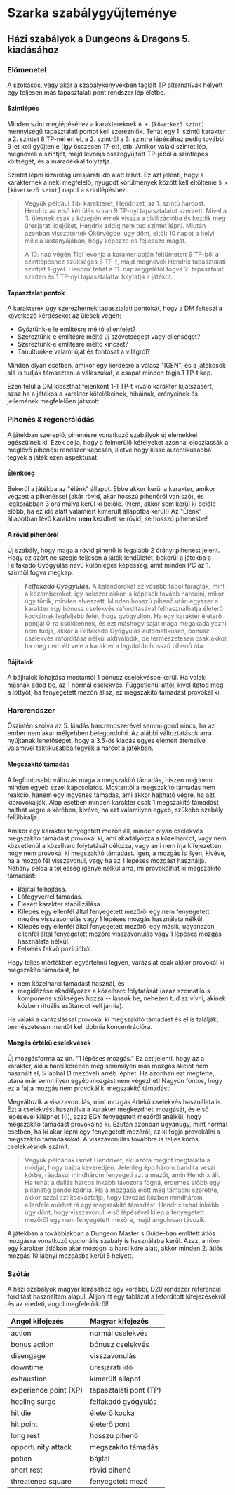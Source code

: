 <h1>Szarka szabálygyűjteménye</h1>

<h2>Házi szabályok a Dungeons & Dragons 5. kiadásához</h2>

### Előmenetel

A szokásos, vagy akár a szabálykönyvekben taglalt TP alternatívák helyett egy teljesen más tapasztalati pont rendszer lép életbe.

#### Szintlépés

Minden szint meglépéséhez a karaktereknek `6 + [következő szint]` mennyiségű tapasztalati pontot kell szerezniük. Tehát egy 1. szintű karakter a 2. szintet 8 TP-nél éri el, a 2. szintről a 3. szintre lépéséhez pedig további 9-et kell gyűjtenie (így összesen 17-et), stb. Amikor valaki szintet lép, megnöveli a szintjét, majd levonja összegyűjtött TP-jéből a szintlépés költségét, és a maradékkal folytatja.

Szintet lépni kizárólag üresjárati idő alatt lehet. Ez azt jelenti, hogy a karakternek a neki megfelelő, nyugodt körülmények között kell eltöltenie `5 × [következő szint]` napot a szintlépéshez.

> Vegyük például Tibi karakterét, Hendrixet, az 1. szintű harcost. Hendrix az első két ülés során 9 TP-nyi tapasztalatot szerzett. Mivel a 3. ülésnek csak a közepén érnek vissza a civilizációba és kezdik meg üresjárati idejüket, Hendrix addig nem tud szintet lépni. Miután azonban visszatértek Ökörvégbe, úgy dönt, eltölt 10 napot a helyi milícia laktanyájában, hogy képezze és fejlessze magát.
> 
>A 10. nap végén Tibi levonja a karakterlapján feltüntetett 9 TP-ből a szintlépéshez szükséges 8 TP-t, majd megnöveli Hendrix tapasztalati szintjét 1-gyel. Hendrix tehát a 11. nap reggelétől fogva 2. tapasztalati szinten és 1 TP-nyi tapasztalattal folytatja a játékot.

#### Tapasztalat pontok

 A karakterek úgy szerezhetnek tapasztalati pontokat, hogy a DM felteszi a következő kérdéseket az ülések végén:

* Győztünk-e le említésre méltó ellenfelet?
* Szereztünk-e említésre méltó új szövetségest vagy ellenséget?
* Szereztünk-e említésre méltó kincset?
* Tanultunk-e valami újat és fontosat a világról?

Minden olyan esetben, amikor egy kérdésre a válasz "IGEN", és a játékosok alá is tudják támasztani a válaszukat, a csapat minden tagja 1 TP-t kap.

Ezen felül a DM kioszthat fejenként 1-1 TP-t kiváló karakter kijátszásért, azaz ha a játékos a karakter kötelékeinek, hibáinak, erényeinek és jellemének megfelelően játszott.

### Pihenés & regenerálódás

A játékban szereplő, pihenésre vonatkozó szabályok új elemekkel egészülnek ki. Ezek célja, hogy a felmerülő kételyeket azonnal eloszlassák a meglévő pihenési rendszer kapcsán, illetve hogy kissé autentikusabbá tegyék a játék ezen aspektusát.

#### Élénkség

Bekerül a játékba az "élénk" állapot. Ebbe akkor kerül a karakter, amikor végzett a pihenéssel (akár rövid, akár hosszú pihenőről van szó), és legkorábban 3 óra múlva kerül ki belőle. (Nem, akkor sem kerül ki belőle előbb, ha ez idő alatt valamiért kimerült állapotba kerül!) Az "Élénk" állapotban lévő karakter __nem__ kezdhet se rövid, se hosszú pihenésbe!

#### A rövid pihenőről

Új szabály, hogy maga a rövid pihenő is legalább 2 órányi pihenést jelent. Hogy ez azért ne szegje teljesen a játék lendületét, bekerül a játékba a Felfakadó Gyógyulás nevű különleges képesség, amit minden PC az 1. szinttől fogva megkap.

>__*Felfakadó Gyógyulás.*__ A kalandorokat szívósabb fából faragták, mint a közembereket, így sokszor akkor is képesek tovább harcolni, mikor úgy tűnik, minden elveszett. Minden hosszú pihenő után egyszer a karakter egy bónusz cselekvés ráfordításával felhasználhatja életerő kockáinak legfeljebb felét, hogy gyógyuljon. Ha egy karakter életerő pontjai 0-ra csökkennek, és ezt máshogy saját maga megakadályozni nem tudja, akkor a Felfakadó Gyógyulás automatikusan, bónusz cselekvés ráfordítása nélkül aktiválódik, de természetesen csak akkor, ha még nem élt vele a karakter a legutóbbi hosszú pihenő óta.

#### Bájitalok

A bájitalok lehajtása mostantól 1 bónusz cselekvésbe kerül. Ha valaki másnak adod be, az 1 normál cselekvés. Függetlenül attól, kivel itatod meg a löttyöt, ha fenyegetett mezőn állsz, ez megszakító támadást provokál ki.

### Harcrendszer

Őszintén szólva az 5. kiadás harcrendszerével semmi gond nincs, ha az ember nem akar mélyebben belegondolni. Az alábbi változtatások arra nyújtanak lehetőséget, hogy a 3.5-ös kiadás egyes elemeit átemelve valamivel taktikusabbá tegyék a harcot a játékban.

#### Megszakító támadás

A legfontosabb változás maga a megszakító támadás, hiszen majdnem minden egyéb ezzel kapcsolatos. Mostantól a megszakító támadás nem reakció, hanem egy ingyenes támadás, ami akkor hajtható végre, ha azt kiprovokálják. Alap esetben minden karakter csak 1 megszakító támadást hajthat végre a körében, kivéve, ha ezt valamilyen egyéb, szűkebb szabály felülbírálja.

Amikor egy karakter fenyegetett mezőn áll, minden olyan cselekvés megszakító támadást provokál ki, ami akadályozza a közelharcot, vagy nem közvetlenül a közelharc folytatását célozza, vagy ami nem írja kifejezetten, hogy nem provokál ki megszakító támadást. Igen, a mozgás is ilyen, kivéve, ha a mozgó fél visszavonul, vagy ha az 1 lépéses mozgást használja. Néhány példa a teljesség igénye nélkül arra, mi provokálhat ki megszakító támadást:

* Bájital felhajtása.
* Lőfegyverrel támadás.
* Elesett karakter stabilizálása.
* Kilépés egy ellenfél által fenyegetett mezőről egy nem fenyegetett mezőre visszavonulás vagy 1 lépéses mozgás használata nélkül.
* Kilépés egy ellenfél által fenyegetett mezőről egy másik, ugyanazon ellenfél által fenyegetett mezőre visszavonulás vagy 1 lépéses mozgás használata nélkül.
* Felkelés fekvő pozícióból.

Hogy teljes mértékben egyértelmű legyen, varázslat csak akkor provokál ki megszakító támadást, ha

* nem közelharci támadást használ, és
* megidézése akadályozza a közelharc folytatását (azaz szomatikus komponens szükséges hozzá -- lássuk be, nehezen tud az vívni, akinek közben rituális esőtáncot kell járnia).

Ha valaki a varázslással provokál ki megszakító támadást és el is találják, természetesen mentőt kell dobnia koncentrációra.

#### Mozgás értékű cselekvések

Új mozgásforma az ún. "1 lépéses mozgás." Ez azt jelenti, hogy az a karakter, aki a harci körében még semmilyen más mozgás akciót nem használt el, 5 lábbal (1 mezővel) arréb léphet. Ha azonban ezt megtette, utána már semmilyen egyéb mozgást nem végezhet! Nagyon fontos, hogy ez a fajta mozgás nem provokál ki megszakító támadást!

Megváltozik a visszavonulás, mint mozgás értékű cselekvés használata is. Ezt a cselekvést használva a karakter megkezdheti mozgását, és első lépésével kiléphet 1(!), azaz EGY fenyegetett mezőről anélkül, hogy megszakító támadást provokálna ki. Ezután azonban ugyanúgy, mint normál esetben, ha ki akar lépni egy fenyegetett mezőről, az ki fogja provokálni a megszakító támadásokat. A visszavonulás továbbra is teljes körös cselekvésnek számít.

>Vegyük példának ismét Hendrixet, aki azóta megint megtalálta a módját, hogy bajba keveredjen. Jelenleg épp három bandita veszi körbe, ráadásul mindhárom fenyegeti azt a mezőt, amin Hendrix áll. Ha tehát a daliás harcos inkább távozóra fogná, érdemes előbb egy pillanatig gondolkodnia. Ha a mozgása előtt még támadni szeretne, akkor azzal azt kockáztatja, hogy távozás közben mindhárom ellenfele mérhet rá egy megszakító támadást. Hendrix tehát inkább úgy dönt, hogy visszavonul: első lépésével kilép a fenyegetett mezőről egy nem fenyegetett mezőre, majd angolosan távozik.

A játékban a továbbiakban a Dungeon Master's Guide-ban említett átlós mozgásra vonatkozó opcionális szabály is használatra kerül. Azaz, amikor egy karakter átlóban akar mozogni a harci köre alatt, akkor minden 2. átlós mozgás 10 lábnyi mozgásba kerül 5 helyett.

### Szótár

A házi szabályok magyar leírásához egy korábbi, D20 rendszer referencia fordítást használtam alapul. Álljon itt egy táblázat a lefordított kifejezésekről és az eredeti, angol megfelelőikről!

| Angol kifejezés | Magyar kifejezés |
|:----------------|:-----------------|
| action          | normál cselekvés |
| bonus action    | bónusz cselekvés |
| disengage       | visszavonulás    |
| downtime        | üresjárati idő   |
| exhaustion      | kimerült állapot |
| experience point (XP) | tapasztalati pont (TP) |
| healing surge   | felfakadó gyógyulás |
| hit die         | életerő kocka    |
| hit point       | életerő pont     |
| long rest       | hosszú pihenő    |
| opportunity attack | megszakító támadás |
| potion          | bájital          |
| short rest      | rövid pihenő     |
| threatened square | fenyegetett mező |
